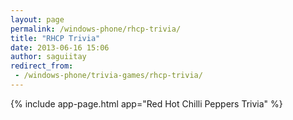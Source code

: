 ```yaml
---
layout: page
permalink: /windows-phone/rhcp-trivia/
title: "RHCP Trivia"
date: 2013-06-16 15:06
author: saguiitay
redirect_from:
 - /windows-phone/trivia-games/rhcp-trivia/
---
```


{% include app-page.html app="Red Hot Chilli Peppers Trivia" %}
